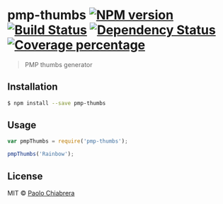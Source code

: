 # pmp-thumbs [![NPM version][npm-image]][npm-url] [![Build Status][travis-image]][travis-url] [![Dependency Status][daviddm-image]][daviddm-url] [![Coverage percentage][coveralls-image]][coveralls-url]
> PMP thumbs generator

## Installation

```sh
$ npm install --save pmp-thumbs
```

## Usage

```js
var pmpThumbs = require('pmp-thumbs');

pmpThumbs('Rainbow');
```
## License

MIT © [Paolo Chiabrera](https://github.com/paolo-chiabrera)


[npm-image]: https://badge.fury.io/js/pmp-thumbs.svg
[npm-url]: https://npmjs.org/package/pmp-thumbs
[travis-image]: https://travis-ci.org/paolo-chiabrera/pmp-thumbs.svg?branch=master
[travis-url]: https://travis-ci.org/paolo-chiabrera/pmp-thumbs
[daviddm-image]: https://david-dm.org/paolo-chiabrera/pmp-thumbs.svg?theme=shields.io
[daviddm-url]: https://david-dm.org/paolo-chiabrera/pmp-thumbs
[coveralls-image]: https://coveralls.io/repos/paolo-chiabrera/pmp-thumbs/badge.svg
[coveralls-url]: https://coveralls.io/r/paolo-chiabrera/pmp-thumbs
